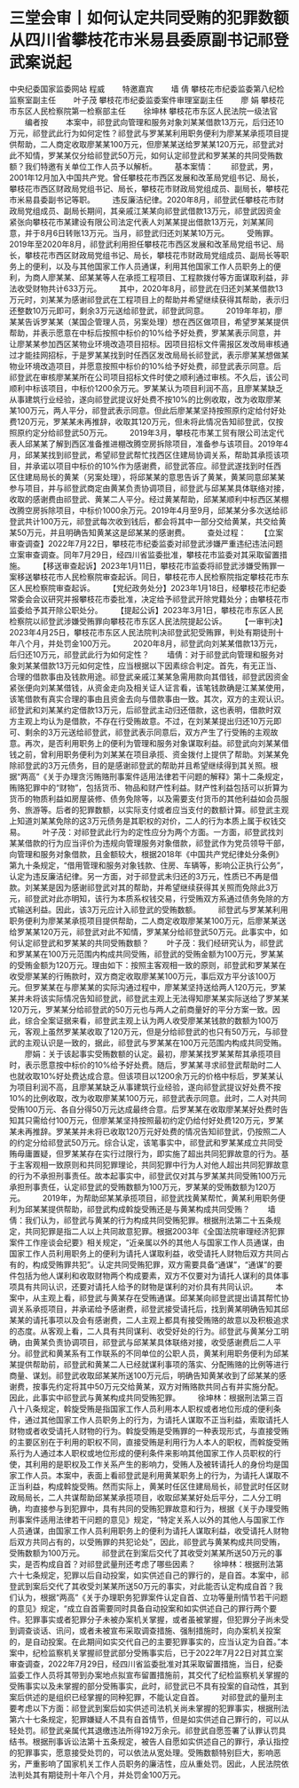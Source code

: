 # 三堂会审丨如何认定共同受贿的犯罪数额从四川省攀枝花市米易县委原副书记祁登武案说起

中央纪委国家监委网站 程威
　　特邀嘉宾
　　墙 倩 攀枝花市纪委监委第八纪检监察室副主任
　　叶子茂 攀枝花市纪委监委案件审理室副主任
　　廖 娟 攀枝花市东区人民检察院第一检察部主任
　　徐坤林 攀枝花市东区人民法院一级法官
　　编者按
　　本案中，祁登武向管理和服务对象刘某某借款13万元，后归还10万元，祁登武此行为如何定性？祁登武与罗某某利用职务便利为廖某某承揽项目提供帮助，二人商定收取廖某某100万元，但廖某某送给罗某某120万元，祁登武对此不知情，罗某某仅分给祁登武50万元，如何认定祁登武和罗某某的共同受贿数额？我们特邀有关单位工作人员予以解析。
　　基本案情：
　　祁登武，男，2001年12月加入中国共产党。曾任攀枝花市西区发展和改革局党组书记、局长，攀枝花市西区财政局党组书记、局长，攀枝花市财政局党组成员、副局长，攀枝花市米易县委副书记等职。
　　违反廉洁纪律。2020年8月，祁登武任攀枝花市财政局党组成员、副局长期间，其亲戚江某某向祁登武借款13万元，祁登武因资金紧张向攀枝花市某建设有限公司法定代表人刘某某提出借款13万元，刘某某同意，并于8月6日转账13万元。当月，祁登武归还刘某某10万元。
　　受贿罪。2019年至2020年8月，祁登武利用担任攀枝花市西区发展和改革局党组书记、局长，攀枝花市西区财政局党组书记、局长，攀枝花市财政局党组成员、副局长等职务上的便利，以及与其他国家工作人员通谋，利用其他国家工作人员职务上的便利，为商人廖某某、邱某某等人在承揽工程项目、工程款拨付等方面谋取利益，非法收受财物共计633万元。
　　其中，2020年8月，祁登武在归还刘某某借款13万元时，刘某某为感谢祁登武在工程项目上的帮助并希望继续获得其帮助，表示归还整数10万元即可，剩余3万元送给祁登武，祁登武同意。
　　2019年年初，廖某某告诉罗某某（某国企管理人员，另案处理）想在西区做项目，希望罗某某提供帮助，并表示愿意在中标后按照中标价的10%给予好处费，罗某某表示同意，并让廖某某参加西区某物业环境改造项目招标。因项目招标文件需报区发改局审核通过才能挂网招标，于是罗某某找到时任西区发改局局长祁登武，表示廖某某想做某物业环境改造项目，并愿意按照中标价的10%给予好处费，祁登武表示同意。后祁登武在审核廖某某所在公司项目招标文件时使之顺利通过审核。不久后，该公司顺利中标该项目，中标价1200余万元。罗某某认为项目利润不高，且廖某某缺乏从事建筑行业经验，遂向祁登武提议好处费不按10%的比例收取，改为收取廖某某100万元，两人平分，祁登武表示同意。但此后廖某某坚持按照原约定给付好处费120万元，罗某某未再推辞，收取其120万元，但未将此情况告知祁登武，仅按照原约定分给祁登武50万元。
　　2019年3月，攀枝花市某工贸有限公司法定代表人邱某某了解到西区准备推进棚改腾空房拆除项目，准备参与该项目。2019年4月，邱某某找到祁登武，希望祁登武帮忙找西区住建局协调关系，帮助其承揽该项目，并承诺以项目中标价的10%作为感谢费，祁登武答应。祁登武遂找到时任西区住建局局长的黄某（另案处理），将邱某某的意思告诉了黄某，黄某同意邱某某参与项目，并与祁登武商定由黄某负责协调项目，祁登武与邱某某具体联络对接，收取的感谢费由祁登武、黄某二人平分。经过黄某帮助，邱某某顺利中标西区某棚改腾空房拆除项目，中标价1000余万元。2019年4月至9月，邱某某分多次送给祁登武共计100万元，祁登武每次收到钱后，都会将其中一部分交给黄某，共交给黄某50万元，并且明确告知黄某这是邱某某的感谢费。
　　查处过程：
　　【立案审查调查】2022年7月22日，攀枝花市纪委监委对祁登武涉嫌严重违纪违法问题立案审查调查。同年7月29日，经四川省监委批准，攀枝花市监委对其采取留置措施。
　　【移送审查起诉】2023年1月11日，攀枝花市监委将祁登武涉嫌受贿罪一案移送攀枝花市人民检察院审查起诉。同日，攀枝花市人民检察院指定攀枝花市东区人民检察院审查起诉。
　　【党纪政务处分】2023年1月18日，经攀枝花市纪委常委会会议研究并报攀枝花市委批准，决定给予祁登武开除党籍处分；由攀枝花市监委给予其开除公职处分。
　　【提起公诉】2023年3月1日，攀枝花市东区人民检察院以祁登武涉嫌受贿罪向攀枝花市东区人民法院提起公诉。
　　【一审判决】2023年4月25日，攀枝花市东区人民法院判决祁登武犯受贿罪，判处有期徒刑十年八个月，并处罚金100万元。
　　2020年8月，祁登武向刘某某借款13万元，后归还10万元，祁登武此行为如何定性？
　　墙倩：对于祁登武向管理和服务对象刘某某借款13万元如何定性，应当根据以下因素综合判定。首先，有无正当、合理的借款事由及钱款用途。祁登武亲戚江某某急需用款向其借钱，祁登武因资金紧张便向刘某某借钱，从资金走向及相关证人证言看，该笔钱款确是江某某使用，该笔借款有真实合理的事由且资金去向与借款事由一致。其次，双方的主观认识。祁登武和刘某某约定借款13万元，后祁登武主动归还借款，这也表明，借款时双方主观上均认为是借款，不存在行受贿故意。不过，在刘某某提出归还10万元即可、剩余的3万元送给祁登武，祁登武表示同意后，双方产生了行受贿的主观故意。再次，是否利用职务上的便利为管理和服务对象谋取利益。祁登武向刘某某借钱之前，曾利用职务便利为刘某某在项目承揽、资金拨付上提供了帮助。刘某某免除祁登武的3万元债务，目的是感谢祁登武的帮助并且希望继续得到其关照。根据“两高”《关于办理贪污贿赂刑事案件适用法律若干问题的解释》第十二条规定，贿赂犯罪中的“财物”，包括货币、物品和财产性利益。财产性利益包括可以折算为货币的物质利益如房屋装修、债务免除等，以及需要支付货币的其他利益如会员服务、旅游等。后者的犯罪数额，以实际支付或者应当支付的数额计算。祁登武主观上知道刘某某免除的这3万元债务是其职权的对价，二人的行为本质上属于权钱交易。
　　叶子茂：对祁登武此行为的定性应分为两个方面。一方面，祁登武找刘某某借款的行为应当评价为违规向管理服务对象借款，祁登武作为党员领导干部，向管理和服务对象借款，且金额较大，根据2018年《中国共产党纪律处分条例》第九十条规定，“借用管理和服务对象钱款、住房、车辆等，影响公正执行公务”，认定为违反廉洁纪律。另一方面，对于祁登武未归还的3万元，性质已不再是借款。刘某某是因为感谢祁登武对其的帮助，并希望继续获得其关照而免除此3万元，祁登武对此亦明知，该行为本质系权钱交易，行受贿双方系通过债务免除的方式输送利益。因此，该3万元应计入祁登武的受贿数额。
　　祁登武与罗某某利用职务便利为廖某某承揽项目提供帮助，二人商定收取廖某某100万元，后廖某某送给罗某某120万元，祁登武对此不知情，罗某某分给祁登武50万元。此事实中，如何认定祁登武和罗某某的共同受贿数额？
　　叶子茂：我们经研究认为，祁登武和罗某某在100万元范围内构成共同受贿，祁登武的受贿金额为100万元，罗某某的受贿金额为120万元。理由如下：按照主客观相一致的原则，祁登武和罗某某在收受廖某某的行贿款时，双方商定收取廖某某100万元，事后双方平分该100万元。但罗某某在与廖某某的实际沟通过程中，廖某某坚持送给两人120万元，罗某某并未将该实际情况告知祁登武，祁登武主观上无法得知廖某某实际送给了罗某某120万元，罗某某分给祁登武的50万元也与两人之前商量好的平分方案一致。因此，综合全案证据来看，祁登武主观上认为两人收受廖某某钱款的数额为100万元，客观上虽然罗某某收取了120万元，但是分给祁登武的也只有50万元，与祁登武的主观认识是一致的，据此，祁登武与罗某某在100万元范围内构成共同受贿。
　　廖娟：关于该起事实受贿数额的认定。最初，廖某某找罗某某帮其承揽项目时，表示愿意按中标价的10%给予好处费。随后，罗某某寻求祁登武帮助时二人也就收取10%好处费达成合意。但该项目以1200余万元的价格中标后，罗某某认为项目利润不高，且廖某某缺乏从事建筑行业经验，遂向祁登武提议好处费不按10%的比例收取，改为收取廖某某100万元，祁登武表示同意。此时，二人对共同受贿100万元、各自分得50万元达成最终合意。后罗某某在收取廖某某好处费时告知其只需给付100万元，但廖某某坚持按照最初约定仍给付好处费120万元，罗某某未再推辞。罗某某并未将已收取120万元好处费的情况告知祁登武，仍按照二人的约定分给祁登武50万元。综合认定，该笔事实中，祁登武和罗某某成立共同受贿毋庸置疑，但罗某某存在实行过限行为，即实施了超出共同犯罪故意的行为。基于主客观相一致原则和共同犯罪理论，共同犯罪中行为人对他人超出共同犯罪故意的行为不承担刑事责任。故本起事实中，祁登武仅对其与罗某某共同受贿100万元承担刑事责任，认定祁登武的受贿数额为100万元，罗某某的受贿数额为120万元。
　　2019年，为帮助邱某某承揽项目，祁登武找黄某帮忙，黄某利用职务便利为邱某某提供帮助，祁登武构成斡旋受贿还是与黄某构成共同受贿？
　　墙倩：我们认为，祁登武与黄某的行为构成共同受贿犯罪。根据刑法第二十五条规定，共同犯罪是指二人以上共同故意犯罪。根据2003年《全国法院审理经济犯罪案件工作座谈会纪要》相关规定，“近亲属以外的其他人与国家工作人员通谋，由国家工作人员利用职务上的便利为请托人谋取利益，收受请托人财物后双方共同占有的，构成受贿罪共犯”。认定共同受贿犯罪，双方需要具备“通谋”，“通谋”的要件包括为他人谋利和收取财物两个构成要素，双方不仅要对为请托人谋利的具体事项具有共同认识，还要对请托人给予的财物是谋利的对价具有共同认识。
　　本案中，从主观上看，祁登武与黄某存在受贿通谋。邱某某向祁登武提出请其帮忙协调关系承揽项目，并承诺给予感谢费，祁登武接受请托后，找到黄某明确告知其邱某某的请托事项以及会有感谢费，二人主观上都具有接受贿赂的故意以及积极追求的态度。从客观上看，二人具有共同谋利、收受好处的行为。祁登武与黄某分工明确，由黄某负责协调项目，祁登武与邱某某具体联络对接，收受感谢费后二人平分。祁登武和黄某系有工作联系的不同单位的公职人员，黄某利用职务便利为邱某某提供帮助前，祁登武和黄某二人已经就谋利事项的落实、分配贿赂的比例等进行商量、谋划。祁登武收取邱某某所送100万元后，明确告知黄某收到了邱某某的感谢费，按事先约定将其中50万元交给黄某，双方对贿赂款共同占有并实施分配。因此，此事实中祁登武与黄某构成共同受贿犯罪。
　　徐坤林：根据刑法第三百八十八条规定，斡旋受贿是指国家工作人员利用本人职权或者地位形成的便利条件，通过其他国家工作人员职务上的行为，为请托人谋取不正当利益，索取请托人财物或者收受请托人财物的行为。斡旋受贿是受贿罪的一种表现形式，与直接受贿的主要区别在于利用的职权不同，直接受贿是利用行为人本人的职权，而斡旋受贿系行为人通过本人职权或地位形成的便利条件来影响其他国家工作人员职权的行使，其利用的是职权及工作关系产生的影响力，受贿人及被转请托人的身份均是国家工作人员。本案中，表面上看祁登武是利用黄某职务上的行为，为请托人谋取不正当利益，构成斡旋受贿。然而实际上，黄某时任区住建局局长，祁登武时任区财政局局长，二人共谋帮助邱某某承揽项目，收取邱某某好处后平分，二人分工明确，均直接参与到犯罪中，具有共同的受贿犯罪故意和行为，根据《关于办理受贿刑事案件适用法律若干问题的意见》规定，“特定关系人以外的其他人与国家工作人员通谋，由国家工作人员利用职务上的便利为请托人谋取利益，收受请托人财物后双方共同占有的，以受贿罪的共犯论处”，因此，祁登武与黄某构成共同受贿，受贿数额为100万元。
　　祁登武在到案后交代了其收受刘某某所送50万元的事实，是否构成自首？对祁登武量刑还考虑了哪些因素？
　　徐坤林：根据刑法第六十七条规定，犯罪以后自动投案，如实供述自己的罪行的，是自首。本案中，祁登武到案后交代了其收受刘某某所送50万元的事实，对此能否认定构成自首？我们认为，根据“两高”《关于办理职务犯罪案件认定自首、立功等量刑情节若干问题的意见》规定，“成立自首需要同时具备自动投案和如实供述自己的罪行两个要件。犯罪事实或者犯罪分子未被办案机关掌握，或者虽被掌握，但犯罪分子尚未受到调查谈话、讯问，或者未被宣布采取调查措施、强制措施时，向办案机关投案的，是自动投案。在此期间如实交代自己的主要犯罪事实的，应当认定为自首。”本案中，纪检监察机关掌握祁登武部分受贿事实后，已于2022年7月22日对其立案审查调查，2022年7月29日，经四川省监委批准对其采取留置措施，当日，纪委监委工作人员将其带到办案地点拟宣布留置措施前，其交代了纪检监察机关掌握的受贿事实以及未掌握的部分受贿事实，此时，祁登武已不具有投案的自动性，其到案后供述的是组织已经掌握的同种犯罪，不能认定自首。
　　对祁登武的量刑主要考虑以下方面：祁登武到案后如实供述司法机关尚未掌握的犯罪事实，根据刑法第六十七条规定，犯罪嫌疑人不具有自首情节，但是如实供述自己罪行的，可以从轻处罚。祁登武亲属代其退缴违法所得192万余元。祁登武自愿签署了认罪认罚具结书。根据刑事诉讼法第十五条规定，被告人自愿如实供述自己的罪行，承认指控的犯罪事实，愿意接受处罚的，可以依法从宽处理。受贿数额特别巨大，影响恶劣，严重影响了国家机关工作人员职务的廉洁性，应从重处罚。因此，人民法院依法判处其有期徒刑十年八个月，并处罚金100万元。
